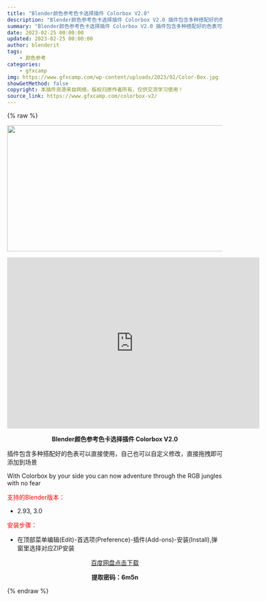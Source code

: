 ```yaml
---
title: "Blender颜色参考色卡选择插件 Colorbox V2.0"
description: "Blender颜色参考色卡选择插件 Colorbox V2.0 插件包含多种搭配好的色表可以直接使用，自己也可以自定义修改，直接拖拽即可添加到场景 With Colorbox by your side..."
summary: "Blender颜色参考色卡选择插件 Colorbox V2.0 插件包含多种搭配好的色表可以直接使用，自己也可以自定义修改，直接拖拽即可添加到场景 With Colorbox by your side..."
date: 2023-02-25 00:00:00
updated: 2023-02-25 00:00:00
author: blenderit
tags: 
    - 颜色参考
categories:
    - gfxcamp
img: https://www.gfxcamp.com/wp-content/uploads/2023/02/Color-Box.jpg
showGetMethod: false
copyright: 本插件资源来自网络，版权归原作者所有，仅供交流学习使用！
source_link: https://www.gfxcamp.com/colorbox-v2/
---
```


{% raw %}
<div><p><img decoding="async" class="aligncenter size-full wp-image-110176" src="https://www.gfxcamp.com/wp-content/uploads/2023/02/Color-Box.jpg" data-src="https://www.gfxcamp.com/wp-content/uploads/2023/02/Color-Box.jpg" alt="" width="590" height="295" data-srcset="https://www.gfxcamp.com/wp-content/uploads/2023/02/Color-Box.jpg 590w, https://www.gfxcamp.com/wp-content/uploads/2023/02/Color-Box-150x75.jpg 150w" data-sizes="(max-width: 590px) 100vw, 590px"></p><p style="text-align: center;"><iframe loading="lazy" src="https://player.youku.com/embed/XNTk0NDYwMDI0NA==" width="590" height="400" frameborder="0" allowfullscreen="allowfullscreen" data-mce-fragment="1"></iframe></p><p style="text-align: center;"><strong>Blender颜色参考色卡选择插件 Colorbox V2.0</strong></p><p>插件包含多种搭配好的色表可以直接使用，自己也可以自定义修改，直接拖拽即可添加到场景</p><p>With Colorbox by your side you can now adventure through the RGB jungles with no fear</p><p style="text-align: left;"><span style="color: #ff0000;">支持的Blender版本：</span></p><ul>
<li style="text-align: left;">2.93, 3.0</li>
</ul><p style="text-align: left;"><span style="color: #ff0000;">安装步骤：</span></p><ul>
<li>在顶部菜单编辑(Edit)-首选项(Preference)-插件(Add-ons)-安装(Install),弹窗里选择对应ZIP安装</li>
</ul><p style="text-align: center;"><a class="maxbutton-3 maxbutton maxbutton-baidu" target="_blank" rel="noopener" href="https://pan.baidu.com/s/1_qNFEX2XBa2U0qd3Rol5Og?pwd=6m5n"><span class="mb-text">百度网盘点击下载</span></a></p><p style="text-align: center;"><strong>提取密码：6m5n</strong></p></div>
<div style="display: none">gfxcamp</div>
{% endraw %}